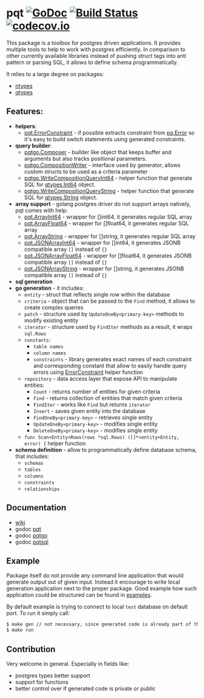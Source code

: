 # pqt [![GoDoc](https://godoc.org/github.com/piotrkowalczuk/pqt?status.svg)](http://godoc.org/github.com/piotrkowalczuk/pqt)&nbsp;[![Build Status](https://travis-ci.org/piotrkowalczuk/pqt.svg)](https://travis-ci.org/piotrkowalczuk/pqt)&nbsp;[![codecov.io](https://codecov.io/github/piotrkowalczuk/pqt/coverage.svg?branch=master)](https://codecov.io/github/piotrkowalczuk/pqt?branch=master)
This package is a toolbox for postgres driven applications.
It provides multiple tools to help to work with postgres efficiently.
In comparison to other currently available libraries instead of pushing struct tags into anti pattern or parsing SQL, it allows to define schema programmatically.

It relies to a large degree on packages:

* [ntypes](http://github.com/piotrkowalczuk/ntypes)
* [qtypes](http://github.com/piotrkowalczuk/qtypes)

## Features:

- __helpers__:
	- [pqt.ErrorConstraint](https://godoc.org/github.com/piotrkowalczuk/pqt#ErrorConstraint) - if possible extracts constraint from [pq.Error](https://godoc.org/github.com/lib/pq#Error) so it's easy to build switch statements using generated constraints.
- __query builder__:
	- [pqtgo.Composer](https://godoc.org/github.com/piotrkowalczuk/pqt/pqtgo#Composer) - builder like object that keeps buffer and arguments but also tracks positional parameters.
	- [pqtgo.CompositionWriter](https://godoc.org/github.com/piotrkowalczuk/pqt/pqtgo#CompositionWriter) - interface used by generator, allows custom structs to be used as a criteria parameter
	- [pqtgo.WriteCompositionQueryInt64](https://godoc.org/github.com/piotrkowalczuk/pqt/pqtgo#WriteCompositionQueryInt64) - helper function that generate SQL for [qtypes.Int64](https://godoc.org/github.com/piotrkowalczuk/qtypes#Int64) object.
	- [pqtgo.WriteCompositionQueryString](https://godoc.org/github.com/piotrkowalczuk/pqt/pqtgo#WriteCompositionQueryString) - helper function that generate SQL for [qtypes.String](https://godoc.org/github.com/piotrkowalczuk/qtypes#String) object.
- __array support__ - golang postgres driver do not support arrays natively, pqt comes with help:
	- [pqt.ArrayInt64](https://godoc.org/github.com/piotrkowalczuk/pqt#ArrayInt64) - wrapper for []int64, it generates regular SQL array
	- [pqt.ArrayFloat64](https://godoc.org/github.com/piotrkowalczuk/pqt#ArrayFloat64) - wrapper for []float64, it generates regular SQL array
	- [pqt.ArrayString](https://godoc.org/github.com/piotrkowalczuk/pqt#ArrayString) - wrapper for []string, it generates regular SQL array
	- [pqt.JSONArrayInt64](https://godoc.org/github.com/piotrkowalczuk/pqt#JSONArrayInt64) - wrapper for []int64, it generates JSONB compatible array `[]` instead of `{}`
	- [pqt.JSONArrayFloat64](https://godoc.org/github.com/piotrkowalczuk/pqt#JSONArrayFloat64) - wrapper for []float64, it generates JSONB compatible array `[]` instead of `{}`
	- [pqt.JSONArrayString](https://godoc.org/github.com/piotrkowalczuk/pqt#JSONArrayString) - wrapper for []string, it generates JSONB compatible array `[]` instead of `{}`
- __sql generation__
- __go generation__ - it includes:
	- `entity` - struct that reflects single row within the database
	- `criteria` - object that can be passed to the `Find` method, it allows to create complex queries
	- `patch` - structure used by `UpdateOneBy<primary-key>` methods to modify existing entity
	- `iterator` - structure used by `FindIter` methods as a result, it wraps `sql.Rows`
	- `constants`:
		- `table names`
		- `column names`
		- `constraints` - library generates exact names of each constraint and corresponding constant that allow to easily handle query errors using [ErrorConstraint](https://godoc.org/github.com/piotrkowalczuk/pqt#ErrorConstraint) helper function
	- `repository` - data access layer that expose API to manipulate entities:
		- `Count` - returns number of entities for given criteria
		- `Find` - returns collection of entities that match given criteria
		- `FindIter` - works like `Find` but returns `iterator`
		- `Insert` - saves given entity into the database
		- `FindOneBy<primary-key>` - retrieves single entity
		- `UpdateOneBy<primary-key>` - modifies single entity
		- `DeleteOneBy<primary-key>` - modifies single entity
	- `func Scan<Entity>Rows(rows *sql.Rows) ([]*<entity>Entity, error) {` helper function
- __schema definition__ - allow to programmatically define database schema, that includes:
	- `schemas`
	- `tables`
	- `columns`
	- `constraints`
	- `relationships`

## Documentation

* [wiki](https://github.com/piotrkowalczuk/pqt/wiki)
* godoc [pqt](http://godoc.org/github.com/piotrkowalczuk/pqt)
* godoc [pqtgo](http://godoc.org/github.com/piotrkowalczuk/pqt/pqtgo)
* godoc [pqtsql](http://godoc.org/github.com/piotrkowalczuk/pqt/pqtsql)

## Example

Package itself do not provide any command line application that would generate output out of given input.
Instead it encourage to write local generation application next to the proper package.
Good example how such application could be structured can be found in [examples](https://github.com/piotrkowalczuk/pqt/tree/master/example).

By default example is trying to connect to local `test` database on default port.
To run it simply call:

```bash
$ make gen // not necessary, since generated code is already part of the repo
$ make run
```

## Contribution

Very welcome in general. Especially in fields like:

* postgres types better support
* support for functions
* better control over if generated code is private or public

